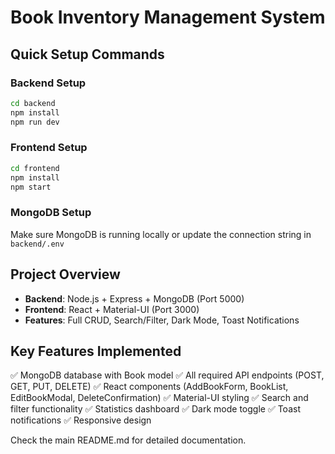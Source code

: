 # Book Inventory Management System

## Quick Setup Commands

### Backend Setup
```bash
cd backend
npm install
npm run dev
```

### Frontend Setup
```bash
cd frontend  
npm install
npm start
```

### MongoDB Setup
Make sure MongoDB is running locally or update the connection string in `backend/.env`

## Project Overview
- **Backend**: Node.js + Express + MongoDB (Port 5000)
- **Frontend**: React + Material-UI (Port 3000)
- **Features**: Full CRUD, Search/Filter, Dark Mode, Toast Notifications

## Key Features Implemented
✅ MongoDB database with Book model
✅ All required API endpoints (POST, GET, PUT, DELETE)
✅ React components (AddBookForm, BookList, EditBookModal, DeleteConfirmation)
✅ Material-UI styling
✅ Search and filter functionality
✅ Statistics dashboard
✅ Dark mode toggle
✅ Toast notifications
✅ Responsive design

Check the main README.md for detailed documentation.